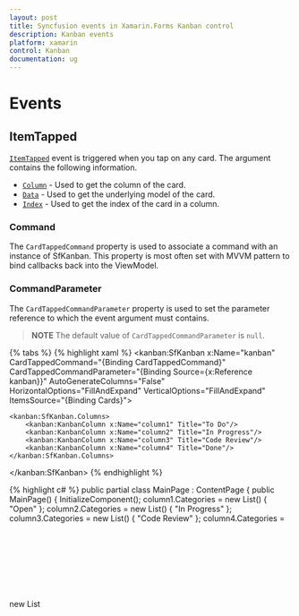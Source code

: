 ```yaml
---
layout: post
title: Syncfusion events in Xamarin.Forms Kanban control
description: Kanban events
platform: xamarin
control: Kanban
documentation: ug
---
```


# Events

## ItemTapped

[`ItemTapped`](https://help.syncfusion.com/cr/cref_files/xamarin/Syncfusion.SfKanban.XForms~Syncfusion.SfKanban.XForms.SfKanban~ItemTapped_EV.html) event is triggered when you tap on any card. The argument contains the following information.

* [`Column`](http://help.syncfusion.com/cr/cref_files/xamarin/Syncfusion.SfKanban.XForms~Syncfusion.SfKanban.XForms.KanbanTappedEventArgs~Column.html)          - Used to get the column of the card.
* [`Data`](http://help.syncfusion.com/cr/cref_files/xamarin/Syncfusion.SfKanban.XForms~Syncfusion.SfKanban.XForms.KanbanTappedEventArgs~Data.html) 			- Used to get the underlying model of the card.
* [`Index`](http://help.syncfusion.com/cr/cref_files/xamarin/Syncfusion.SfKanban.XForms~Syncfusion.SfKanban.XForms.KanbanTappedEventArgs~Index.html) 			- Used to get the index of the card in a column.

### Command

The `CardTappedCommand` property is used to associate a command with an instance of SfKanban. This property is most often set with MVVM pattern to bind callbacks back into the ViewModel.

### CommandParameter

The `CardTappedCommandParameter` property is used to set the parameter reference to which the event argument must contains.

>**NOTE**
The default value of `CardTappedCommandParameter` is `null`.

{% tabs %}
{% highlight xaml %}
<kanban:SfKanban x:Name="kanban" CardTappedCommand="{Binding CardTappedCommand}" CardTappedCommandParameter="{Binding Source={x:Reference kanban}}" AutoGenerateColumns="False" HorizontalOptions="FillAndExpand" VerticalOptions="FillAndExpand" ItemsSource="{Binding Cards}">

    <kanban:SfKanban.Columns> 
        <kanban:KanbanColumn x:Name="column1" Title="To Do"/>
        <kanban:KanbanColumn x:Name="column2" Title="In Progress"/>
        <kanban:KanbanColumn x:Name="column3" Title="Code Review"/>    
        <kanban:KanbanColumn x:Name="column4" Title="Done"/>
    </kanban:SfKanban.Columns>

</kanban:SfKanban>
{% endhighlight %}

{% highlight c# %}
 public partial class MainPage : ContentPage
    {
        public MainPage()
        {
            InitializeComponent();
            column1.Categories = new List<object>() { "Open" };
            column2.Categories = new List<object>() { "In Progress" };
            column3.Categories = new List<object>() { "Code Review" };
            column4.Categories = new List<object>() { "Closed" };
        }
    }

    public class ViewModel
    {
        public ObservableCollection<KanbanModel> Cards { get; set; }
        public ICommand CardTappedCommand { get; set; }

        public ViewModel()
        {
            Cards = new ObservableCollection<KanbanModel>();
            CardTappedCommand = new Command<object>(CardTappedEvent);
            Cards.Add(new KanbanModel()
            {
                ID = 1,
                Title = "iOS - 1002",
                ImageURL = "Image1.png",
                Category = "Open",
                Description = "Analyze customer requirements",
                ColorKey = "Red",
                Tags = new string[] { "Incident", "Customer" }
            });

            Cards.Add(new KanbanModel()
            {
                ID = 6,
                Title = "Xamarin - 4576",
                ImageURL = "Image2.png",
                Category = "Open",
                Description = "Show the retrieved data from the server in grid control",
                ColorKey = "Green",
                Tags = new string[] { "Story", "Customer" }
            });

            Cards.Add(new KanbanModel()
            {
                ID = 13,
                Title = "UWP - 13",
                ImageURL = "Image4.png",
                Category = "In Progress",
                Description = "Add responsive support to application",
                ColorKey = "Brown",
                Tags = new string[] { "Story", "Customer" }
            });

            Cards.Add(new KanbanModel()
            {
                ID = 2543,
                Title = "Xamarin_iOS - 2543",
                Category = "Code Review",
                ImageURL = "Image3.png",
                Description = "Check login page validation",
                ColorKey = "Brown",
                Tags = new string[] { "Story", "Customer" }
            });
        }

        private void CardTappedEvent(object args)
        {
            KanbanTappedEventArgs paramerter = args as KanbanTappedEventArgs;
            var column = paramerter.Column;
            var index = paramerter.Index;
            KanbanModel model = paramerter.Data as KanbanModel;
            model.Title = "Sync";
            model.ID = 555;
        }
    }
{% endhighlight %}
{% endtabs %}

## DragStart

[`DragStart`](https://help.syncfusion.com/cr/cref_files/xamarin/Syncfusion.SfKanban.XForms~Syncfusion.SfKanban.XForms.SfKanban~DragStart_EV.html) event is triggered when you start to drag a card. The argument contains the following information.

* [`Cancel`](http://help.syncfusion.com/cr/cref_files/xamarin/Syncfusion.SfKanban.XForms~Syncfusion.SfKanban.XForms.KanbanDragStartEventArgs~Cancel.html)			- Used to cancel the drag action.
* [`Data`](http://help.syncfusion.com/cr/cref_files/xamarin/Syncfusion.SfKanban.XForms~Syncfusion.SfKanban.XForms.KanbanDragEventArgs~Data.html)			- Used to get the underlying model of the card.
* [`KeepItem`](http://help.syncfusion.com/cr/cref_files/xamarin/Syncfusion.SfKanban.XForms~Syncfusion.SfKanban.XForms.KanbanDragStartEventArgs~KeepItem.html)		- Determines whether to keep the dragged card in the source location itself, until it is dropped in a new location. When it is true, the preview of the card will be created for dragging.
* [`SourceColumn`](http://help.syncfusion.com/cr/cref_files/xamarin/Syncfusion.SfKanban.XForms~Syncfusion.SfKanban.XForms.KanbanDragEventArgs~SourceColumn.html) 	- Used to get the source column of card.
* [`SourceIndex`](http://help.syncfusion.com/cr/cref_files/xamarin/Syncfusion.SfKanban.XForms~Syncfusion.SfKanban.XForms.KanbanDragEventArgs~SourceIndex.html)		- Used to get the index of the card in source column.   

## DragEnd  

[`DragEnd`](https://help.syncfusion.com/cr/cref_files/xamarin/Syncfusion.SfKanban.XForms~Syncfusion.SfKanban.XForms.SfKanban~DragEnd_EV.html) event is triggered whenever the card is dropped or dragging action is canceled. The argument contains the following information.

* [`Cancel`](http://help.syncfusion.com/cr/cref_files/xamarin/Syncfusion.SfKanban.XForms~Syncfusion.SfKanban.XForms.KanbanDragEndEventArgs~Cancel.html)			- Used to cancel the drag action.
* [`Data`](http://help.syncfusion.com/cr/cref_files/xamarin/Syncfusion.SfKanban.XForms~Syncfusion.SfKanban.XForms.KanbanDragEventArgs~Data.html)			- Used to get the underlying model of the card.
* [`SourceColumn`](http://help.syncfusion.com/cr/cref_files/xamarin/Syncfusion.SfKanban.XForms~Syncfusion.SfKanban.XForms.KanbanDragEventArgs~SourceColumn.html) 	- Used to get the source column of the card.
* [`SourceIndex`](http://help.syncfusion.com/cr/cref_files/xamarin/Syncfusion.SfKanban.XForms~Syncfusion.SfKanban.XForms.KanbanDragEventArgs~SourceIndex.html)		- Used to get the index of the card in source column.
* [`TargetCategory`](http://help.syncfusion.com/cr/cref_files/xamarin/Syncfusion.SfKanban.XForms~Syncfusion.SfKanban.XForms.KanbanDragEndEventArgs~TargetCategory.html) 	- Used to get the category of the column where the card is going to be dropped.
* [`TargetColumn`](http://help.syncfusion.com/cr/cref_files/xamarin/Syncfusion.SfKanban.XForms~Syncfusion.SfKanban.XForms.KanbanDragEndEventArgs~TargetColumn.html)	- Used to get the current column which is the drop target for the card.
* [`TargetIndex`](http://help.syncfusion.com/cr/cref_files/xamarin/Syncfusion.SfKanban.XForms~Syncfusion.SfKanban.XForms.KanbanDragEndEventArgs~TargetIndex.html)		- Used to get the index of the card in target column.

## DragEnter 

[`DragEnter`](https://help.syncfusion.com/cr/cref_files/xamarin/Syncfusion.SfKanban.XForms~Syncfusion.SfKanban.XForms.SfKanban~DragEnter_EV.html) event is triggered when a card enters into a column while dragging. The argument contains the following information.

* [`Cancel`](http://help.syncfusion.com/cr/cref_files/xamarin/Syncfusion.SfKanban.XForms~Syncfusion.SfKanban.XForms.KanbanDragEnterEventArgs~Cancel.html)				- Used to cancel the drag action.
* [`Data`](http://help.syncfusion.com/cr/cref_files/xamarin/Syncfusion.SfKanban.XForms~Syncfusion.SfKanban.XForms.KanbanDragEventArgs~Data.html)				- Used to get the underlying model of the card.
* [`IsAboveMaximumLimit`](http://help.syncfusion.com/cr/cref_files/xamarin/Syncfusion.SfKanban.XForms~Syncfusion.SfKanban.XForms.KanbanDragEnterEventArgs~IsAboveMaximumLimit.html)	- Used to know whether the total cards count of the target column will be above the maximum limit if you drop the card in target column. You can define the maximum limit of the cards using KanbanColumn.MaximumLimit. 
* [`SourceColumn`](http://help.syncfusion.com/cr/cref_files/xamarin/Syncfusion.SfKanban.XForms~Syncfusion.SfKanban.XForms.KanbanDragEventArgs~SourceColumn.html) 		- Used to get the source column of the card.
* [`SourceIndex`](http://help.syncfusion.com/cr/cref_files/xamarin/Syncfusion.SfKanban.XForms~Syncfusion.SfKanban.XForms.KanbanDragEventArgs~SourceIndex.html)			- Used to get the index of the card in source column.
* [`TargetColumn`](http://help.syncfusion.com/cr/cref_files/xamarin/Syncfusion.SfKanban.XForms~Syncfusion.SfKanban.XForms.KanbanDragEnterEventArgs~TargetColumn.html)		- Used to get the column upon which the card enters.
* [`TargetIndex`](http://help.syncfusion.com/cr/cref_files/xamarin/Syncfusion.SfKanban.XForms~Syncfusion.SfKanban.XForms.KanbanDragEnterEventArgs~TargetIndex.html)			- Used to get the index of the card in target column.

## DragLeave 

[`DragLeave`](https://help.syncfusion.com/cr/cref_files/xamarin/Syncfusion.SfKanban.XForms~Syncfusion.SfKanban.XForms.SfKanban~DragLeave_EV.html) event is triggered when a card leaves a column while dragging. The argument contains the following information.

* [`Data`](http://help.syncfusion.com/cr/cref_files/xamarin/Syncfusion.SfKanban.XForms~Syncfusion.SfKanban.XForms.KanbanDragEventArgs~Data.html)                - Used to get the underlying model of the card.
* [`IsBelowMinimumLimit`](http://help.syncfusion.com/cr/cref_files/xamarin/Syncfusion.SfKanban.XForms~Syncfusion.SfKanban.XForms.KanbanDragLeaveEventArgs~IsBelowMinimumLimit.html) - Used to know whether the total cards count of the target column will be below the minimum limit if you remove the card from target column. You can define the minimum limit of the cards using KanbanColumn.MinimumLimit.
* [`SourceColumn`](http://help.syncfusion.com/cr/cref_files/xamarin/Syncfusion.SfKanban.XForms~Syncfusion.SfKanban.XForms.KanbanDragEventArgs~SourceColumn.html)        - Used to get the source column of the card.
* [`SourceIndex`](http://help.syncfusion.com/cr/cref_files/xamarin/Syncfusion.SfKanban.XForms~Syncfusion.SfKanban.XForms.KanbanDragEventArgs~SourceIndex.html)         - Used to get the index of the card in source column.
* [`TargetColumn`](http://help.syncfusion.com/cr/cref_files/xamarin/Syncfusion.SfKanban.XForms~Syncfusion.SfKanban.XForms.KanbanDragLeaveEventArgs~TargetColumn.html)		- Used to get the column from which the card leaves.

## DragOver

[`DragOver`](https://help.syncfusion.com/cr/cref_files/xamarin/Syncfusion.SfKanban.XForms~Syncfusion.SfKanban.XForms.SfKanban~DragOver_EV.html) event is triggered when a card is dragged to a new index within a column. The argument contains the following information.

* [`Cancel`](http://help.syncfusion.com/cr/cref_files/xamarin/Syncfusion.SfKanban.XForms~Syncfusion.SfKanban.XForms.KanbanDragOverEventArgs~Cancel.html)			- Used to cancel the drag action.
* [`Data`](http://help.syncfusion.com/cr/cref_files/xamarin/Syncfusion.SfKanban.XForms~Syncfusion.SfKanban.XForms.KanbanDragEventArgs~Data.html)			- Used to get the underlying model of the card.
* [`SourceColumn`](http://help.syncfusion.com/cr/cref_files/xamarin/Syncfusion.SfKanban.XForms~Syncfusion.SfKanban.XForms.KanbanDragEventArgs~SourceColumn.html) 	- Used to get the source column of the card.
* [`SourceIndex`](http://help.syncfusion.com/cr/cref_files/xamarin/Syncfusion.SfKanban.XForms~Syncfusion.SfKanban.XForms.KanbanDragEventArgs~SourceIndex.html)		- Used to get the index of the card in source column.
* [`TargetColumn`](http://help.syncfusion.com/cr/cref_files/xamarin/Syncfusion.SfKanban.XForms~Syncfusion.SfKanban.XForms.KanbanDragOverEventArgs~TargetColumn.html)	- Used to get the current column which is the drop target for the card.
* [`TargetIndex`](http://help.syncfusion.com/cr/cref_files/xamarin/Syncfusion.SfKanban.XForms~Syncfusion.SfKanban.XForms.KanbanDragOverEventArgs~TargetIndex.html)		- Used to get the new index of the card in target column.

## ColumnsGenerated 

[`ColumnsGenerated`](https://help.syncfusion.com/cr/cref_files/xamarin/Syncfusion.SfKanban.XForms~Syncfusion.SfKanban.XForms.SfKanban~ColumnsGenerated_EV.html) event will be fired after the columns are generated automatically. You can access the auto-generated columns using [`SfKanban.ActualColumns`](http://help.syncfusion.com/cr/cref_files/xamarin/Syncfusion.SfKanban.XForms~Syncfusion.SfKanban.XForms.SfKanban~ActualColumns.html) property.
